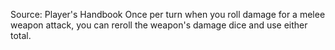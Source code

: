 Source: Player's Handbook
Once per turn when you roll damage for a melee weapon attack, you can reroll the weapon's damage dice and use either total.